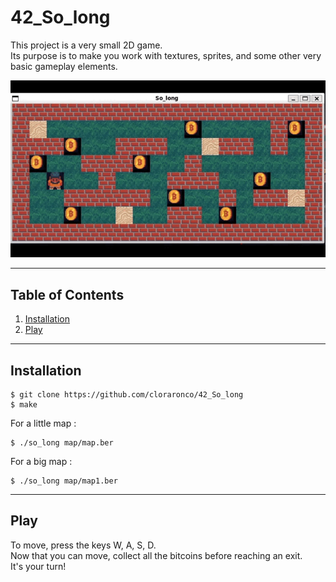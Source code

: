 # 42_So_long
This project is a very small 2D game.  
Its purpose is to make you work with textures, sprites, and some other very basic gameplay elements.  

![](https://github.com/cloraronco/42_So_long/blob/master/solong_demoGIF.gif)

***
## Table of Contents
1. [Installation](#installation)
2. [Play](#play)
***
## Installation
```
$ git clone https://github.com/cloraronco/42_So_long  
$ make  
```
For a little map :  
```
$ ./so_long map/map.ber
```
For a big map :  
```
$ ./so_long map/map1.ber
```
***
## Play
To move, press the keys W, A, S, D.  
Now that you can move, collect all the bitcoins before reaching an exit.  
It's your turn!  
